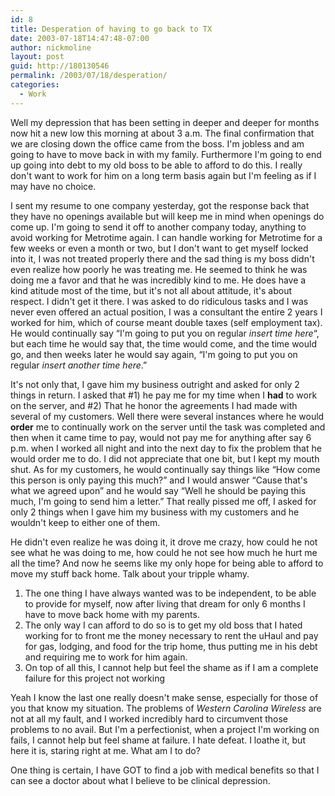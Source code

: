 ```yaml
---
id: 8
title: Desperation of having to go back to TX
date: 2003-07-18T14:47:48-07:00
author: nickmoline
layout: post
guid: http://180130546
permalink: /2003/07/18/desperation/
categories:
  - Work
---
```

Well my depression that has been setting in deeper and deeper for months now hit a new low this morning at about 3 a.m. The final confirmation that we are closing down the office came from the boss. I'm jobless and am going to have to move back in with my family. Furthermore I'm going to end up going into debt to my old boss to be able to afford to do this. I really don't want to work for him on a long term basis again but I'm feeling as if I may have no choice.

<!--more-->

I sent my resume to one company yesterday, got the response back that they have no openings available but will keep me in mind when openings do come up. I'm going to send it off to another company today, anything to avoid working for Metrotime again. I can handle working for Metrotime for a few weeks or even a month or two, but I don't want to get myself locked into it, I was not treated properly there and the sad thing is my boss didn't even realize how poorly he was treating me. He seemed to think he was doing me a favor and that he was incredibly kind to me. He does have a kind atitude most of the time, but it's not all about attitude, it's about respect. I didn't get it there. I was asked to do ridiculous tasks and I was never even offered an actual position, I was a consultant the entire 2 years I worked for him, which of course meant double taxes (self employment tax). He would continually say &#8220;I'm going to put you on regular _insert time here_&#8220;, but each time he would say that, the time would come, and the time would go, and then weeks later he would say again, &#8220;I'm going to put you on regular _insert another time here_.&#8221;

It's not only that, I gave him my business outright and asked for only 2 things in return. I asked that #1) he pay me for my time when I **had** to work on the server, and #2) That he honor the agreements I had made with several of my customers. Well there were several instances where he would **order** me to continually work on the server until the task was completed and then when it came time to pay, would not pay me for anything after say 6 p.m. when I worked all night and into the next day to fix the problem that he would order me to do. I did not appreciate that one bit, but I kept my mouth shut. As for my customers, he would continually say things like &#8220;How come this person is only paying this much?&#8221; and I would answer &#8220;Cause that's what we agreed upon&#8221; and he would say &#8220;Well he should be paying this much, I'm going to send him a letter.&#8221; That really pissed me off, I asked for only 2 things when I gave him my business with my customers and he wouldn't keep to either one of them.

He didn't even realize he was doing it, it drove me crazy, how could he not see what he was doing to me, how could he not see how much he hurt me all the time? And now he seems like my only hope for being able to afford to move my stuff back home. Talk about your tripple whamy.

1. The one thing I have always wanted was to be independent, to be able to provide for myself, now after living that dream for only 6 months I have to move back home with my parents.
2. The only way I can afford to do so is to get my old boss that I hated working for to front me the money necessary to rent the uHaul and pay for gas, lodging, and food for the trip home, thus putting me in his debt and requiring me to work for him again.
3. On top of all this, I cannot help but feel the shame as if I am a complete failure for this project not working

Yeah I know the last one really doesn't make sense, especially for those of you that know my situation. The problems of _Western Carolina Wireless_ are not at all my fault, and I worked incredibly hard to circumvent those problems to no avail. But I'm a perfectionist, when a project I'm working on fails, I cannot help but feel shame at failure. I hate defeat. I loathe it, but here it is, staring right at me. What am I to do?

One thing is certain, I have GOT to find a job with medical benefits so that I can see a doctor about what I believe to be clinical depression.